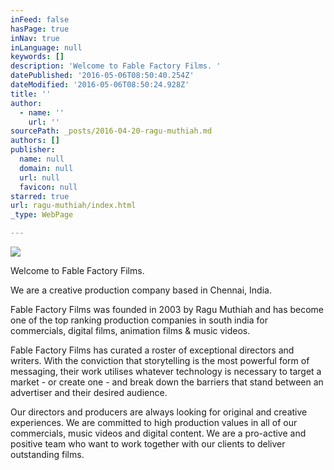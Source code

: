 ```yaml
---
inFeed: false
hasPage: true
inNav: true
inLanguage: null
keywords: []
description: 'Welcome to Fable Factory Films. '
datePublished: '2016-05-06T08:50:40.254Z'
dateModified: '2016-05-06T08:50:24.928Z'
title: ''
author:
  - name: ''
    url: ''
sourcePath: _posts/2016-04-20-ragu-muthiah.md
authors: []
publisher:
  name: null
  domain: null
  url: null
  favicon: null
starred: true
url: ragu-muthiah/index.html
_type: WebPage

---
```

![](https://s3-us-west-2.amazonaws.com/the-grid-img/p/7ed142c3cd29be47484353d3a669ad37e85a34eb.jpg)

Welcome to Fable Factory Films. 

We are a creative production company based in Chennai, India.

Fable Factory Films was
founded in 2003 by Ragu Muthiah and has become one of the top ranking production companies in south india for
commercials, digital films, animation films & music videos.

Fable Factory Films has curated a roster of
exceptional directors and writers. With the conviction that storytelling is the
most powerful form of messaging, their work utilises whatever technology is
necessary to target a market - or create one - and break down the barriers that
stand between an advertiser and their desired audience.

Our directors and producers are always looking for original and
creative experiences. We are committed to high production values in all of our
commercials, music videos and digital content. We are a pro-active and positive
team who want to work together with our clients to deliver outstanding films.
